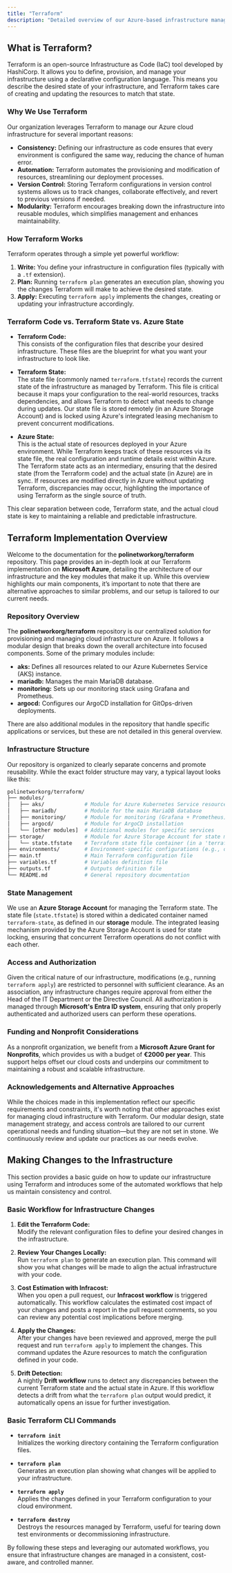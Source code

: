 ```yaml
---
title: "Terraform"
description: "Detailed overview of our Azure-based infrastructure managed via the polinetworkorg/terraform repository."
---
```


## What is Terraform?

Terraform is an open-source Infrastructure as Code (IaC) tool developed by
HashiCorp. It allows you to define, provision, and manage your infrastructure
using a declarative configuration language. This means you describe the desired
state of your infrastructure, and Terraform takes care of creating and updating
the resources to match that state.

### Why We Use Terraform

Our organization leverages Terraform to manage our Azure cloud infrastructure for several important reasons:

- **Consistency:** Defining our infrastructure as code ensures that every environment is configured the same way, reducing the chance of human error.
- **Automation:** Terraform automates the provisioning and modification of resources, streamlining our deployment processes.
- **Version Control:** Storing Terraform configurations in version control systems allows us to track changes, collaborate effectively, and revert to previous versions if needed.
- **Modularity:** Terraform encourages breaking down the infrastructure into reusable modules, which simplifies management and enhances maintainability.

### How Terraform Works

Terraform operates through a simple yet powerful workflow:

1. **Write:** You define your infrastructure in configuration files (typically with a `.tf` extension).
2. **Plan:** Running `terraform plan` generates an execution plan, showing you the changes Terraform will make to achieve the desired state.
3. **Apply:** Executing `terraform apply` implements the changes, creating or updating your infrastructure accordingly.

### Terraform Code vs. Terraform State vs. Azure State

- **Terraform Code:**  
  This consists of the configuration files that describe your desired
  infrastructure. These files are the blueprint for what you want your infrastructure to look like.

- **Terraform State:**  
  The state file (commonly named `terraform.tfstate`) records the current state
  of the infrastructure as managed by Terraform. This file is critical because
  it maps your configuration to the real-world resources, tracks dependencies,
  and allows Terraform to detect what needs to change during updates. Our state
  file is stored remotely (in an Azure Storage Account) and is locked using
  Azure's integrated leasing mechanism to prevent concurrent modifications.

- **Azure State:**  
  This is the actual state of resources deployed in your Azure environment.
  While Terraform keeps track of these resources via its state file, the real
  configuration and runtime details exist within Azure. The Terraform state acts
  as an intermediary, ensuring that the desired state (from the Terraform code)
  and the actual state (in Azure) are in sync. If resources are modified directly
  in Azure without updating Terraform, discrepancies may occur, highlighting the
  importance of using Terraform as the single source of truth.

This clear separation between code, Terraform state, and the actual cloud state
is key to maintaining a reliable and predictable infrastructure.

## Terraform Implementation Overview

Welcome to the documentation for the **polinetworkorg/terraform** repository.
This page provides an in-depth look at our Terraform implementation on
**Microsoft Azure**, detailing the architecture of our infrastructure and the
key modules that make it up. While this overview highlights our main components,
it’s important to note that there are alternative approaches to similar problems,
and our setup is tailored to our current needs.

### Repository Overview

The **polinetworkorg/terraform** repository is our centralized solution for
provisioning and managing cloud infrastructure on Azure. It follows a modular
design that breaks down the overall architecture into focused components. Some
of the primary modules include:

- **aks:** Defines all resources related to our Azure Kubernetes Service (AKS) instance.
- **mariadb:** Manages the main MariaDB database.
- **monitoring:** Sets up our monitoring stack using Grafana and Prometheus.
- **argocd:** Configures our ArgoCD installation for GitOps-driven deployments.

There are also additional modules in the repository that handle specific
applications or services, but these are not detailed in this general overview.

### Infrastructure Structure

Our repository is organized to clearly separate concerns and promote reusability.
While the exact folder structure may vary, a typical layout looks like this:

```bash
polinetworkorg/terraform/
├── modules/
│   ├── aks/             # Module for Azure Kubernetes Service resources
│   ├── mariadb/         # Module for the main MariaDB database
│   ├── monitoring/      # Module for monitoring (Grafana + Prometheus)
│   ├── argocd/          # Module for ArgoCD installation
│   └── [other modules]  # Additional modules for specific services
├── storage/             # Module for Azure Storage Account for state management
│   └── state.tfstate    # Terraform state file container (in a 'terraform-state' container)
├── environments/        # Environment-specific configurations (e.g., dev, prod)
├── main.tf              # Main Terraform configuration file
├── variables.tf         # Variables definition file
├── outputs.tf           # Outputs definition file
└── README.md            # General repository documentation
```

### State Management

We use an **Azure Storage Account** for managing the Terraform state. The state
file (`state.tfstate`) is stored within a dedicated container named `terraform-state`,
as defined in our **storage** module. The integrated leasing mechanism provided
by the Azure Storage Account is used for state locking, ensuring that concurrent
Terraform operations do not conflict with each other.

### Access and Authorization

Given the critical nature of our infrastructure, modifications (e.g., running
`terraform apply`) are restricted to personnel with sufficient clearance. As an
association, any infrastructure changes require approval from either the Head of
the IT Department or the Directive Council. All authorization is managed through
**Microsoft's Entra ID system**, ensuring that only properly authenticated and
authorized users can perform these operations.

### Funding and Nonprofit Considerations

As a nonprofit organization, we benefit from a **Microsoft Azure Grant for Nonprofits**,
which provides us with a budget of **€2000 per year**. This support helps offset
our cloud costs and underpins our commitment to maintaining a robust and scalable
infrastructure.

### Acknowledgements and Alternative Approaches

While the choices made in this implementation reflect our specific requirements
and constraints, it's worth noting that other approaches exist for managing
cloud infrastructure with Terraform. Our modular design, state management strategy,
and access controls are tailored to our current operational needs and funding
situation—but they are not set in stone. We continuously review and update our
practices as our needs evolve.

## Making Changes to the Infrastructure

This section provides a basic guide on how to update our infrastructure using
Terraform and introduces some of the automated workflows that help us maintain
consistency and control.

### Basic Workflow for Infrastructure Changes

1. **Edit the Terraform Code:**  
   Modify the relevant configuration files to define your desired changes in the
   infrastructure.

2. **Review Your Changes Locally:**  
   Run `terraform plan` to generate an execution plan. This command will show
   you what changes will be made to align the actual infrastructure with your
   code.

3. **Cost Estimation with Infracost:**  
   When you open a pull request, our **Infracost workflow** is triggered
   automatically. This workflow calculates the estimated cost impact of your
   changes and posts a report in the pull request comments, so you can review
   any potential cost implications before merging.

4. **Apply the Changes:**  
   After your changes have been reviewed and approved, merge the pull request
   and run `terraform apply` to implement the changes. This command updates the
   Azure resources to match the configuration defined in your code.

5. **Drift Detection:**  
   A nightly **Drift workflow** runs to detect any discrepancies between the
   current Terraform state and the actual state in Azure. If this workflow
   detects a drift from what the `terraform plan` output would predict, it
   automatically opens an issue for further investigation.

### Basic Terraform CLI Commands

- **`terraform init`**  
  Initializes the working directory containing the Terraform configuration files.

- **`terraform plan`**  
  Generates an execution plan showing what changes will be applied to your infrastructure.

- **`terraform apply`**  
  Applies the changes defined in your Terraform configuration to your cloud environment.

- **`terraform destroy`**  
  Destroys the resources managed by Terraform, useful for tearing down test environments or decommissioning infrastructure.

By following these steps and leveraging our automated workflows, you ensure that
infrastructure changes are managed in a consistent, cost-aware, and controlled
manner.
